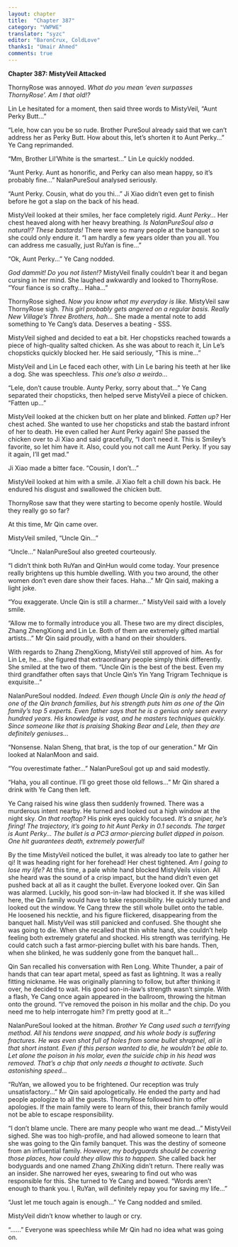 ```yaml
---
layout: chapter
title:  "Chapter 387"
category: "VWPWE"
translator: "syzc"
editor: "BaronCrux, ColdLove"
thanks1: "Umair Ahmed"
comments: true
---
```


**Chapter 387: MistyVeil Attacked**

ThornyRose was annoyed. *What do you mean ‘even surpasses ThornyRose’. Am I that old!?*

Lin Le hesitated for a moment, then said three words to MistyVeil, “Aunt Perky Butt...”

“Lele, how can you be so rude. Brother PureSoul already said that we can’t address her as Perky Butt. How about this, let’s shorten it to Aunt Perky...” Ye Cang reprimanded.

“Mm, Brother Lil’White is the smartest...” Lin Le quickly nodded.

“Aunt Perky. Aunt as honorific, and Perky can also mean happy, so it’s probably fine...” NalanPureSoul analysed seriously.

“Aunt Perky. Cousin, what do you thi...” Ji Xiao didn’t even get to finish before he got a slap on the back of his head.

MistyVeil looked at their smiles, her face completely rigid. *Aunt Perky...* Her chest heaved along with her heavy breathing. *Is NalanPureSoul also a natural!? These bastards!* There were so many people at the banquet so she could only endure it. “I am hardly a few years older than you all. You can address me casually, just RuYan is fine...”

“Ok, Aunt Perky...” Ye Cang nodded.

*God dammit! Do you not listen!?* MistyVeil finally couldn’t bear it and began cursing in her mind. She laughed awkwardly and looked to ThornyRose. “Your fiance is so crafty… Haha...”

ThornyRose sighed. *Now you know what my everyday is like.* 
MistyVeil saw ThornyRose sigh. *This girl probably gets angered on a regular basis. Really New Village’s Three Brothers, hah...* She made a mental note to add something to Ye Cang’s data. Deserves a beating - SSS.

MistyVeil sighed and decided to eat a bit. Her chopsticks reached towards a piece of high-quality salted chicken. As she was about to reach it, Lin Le’s chopsticks quickly blocked her. He said seriously, “This is mine...”

MistyVeil and Lin Le faced each other, with Lin Le baring his teeth at her like a dog. She was speechless. *This one’s also a weirdo...*

“Lele, don’t cause trouble. Aunty Perky, sorry about that...” Ye Cang separated their chopsticks, then helped serve MistyVeil a piece of chicken. “Fatten up...”

MistyVeil looked at the chicken butt on her plate and blinked. *Fatten up?* Her chest ached. She wanted to use her chopsticks and stab the bastard infront of her to death. He even called her Aunt Perky again! She passed the chicken over to Ji Xiao and said gracefully, “I don’t need it. This is Smiley’s favorite, so let him have it. Also, could you not call me Aunt Perky. If you say it again, I’ll get mad.”

Ji Xiao made a bitter face. “Cousin, I don’t...”

MistyVeil looked at him with a smile. Ji Xiao felt a chill down his back. He endured his disgust and swallowed the chicken butt.

ThornyRose saw that they were starting to become openly hostile. Would they really go so far?

At this time, Mr Qin came over.

MistyVeil smiled, “Uncle Qin...”

“Uncle...” NalanPureSoul also greeted courteously.

“I didn’t think both RuYan and QinHun would come today. Your presence really brightens up this humble dwelling. With you two around, the other women don’t even dare show their faces. Haha...” Mr Qin said, making a light joke.

“You exaggerate. Uncle Qin is still a charmer...” MistyVeil said with a lovely smile.

“Allow me to formally introduce you all. These two are my direct disciples, Zhang ZhengXiong and Lin Le. Both of them are extremely gifted martial artists...” Mr Qin said proudly, with a hand on their shoulders.

With regards to Zhang ZhengXiong, MistyVeil still approved of him. As for Lin Le, he… she figured that extraordinary people simply think differently. She smiled at the two of them. “Uncle Qin is the best of the best. Even my third grandfather often says that Uncle Qin’s Yin Yang Trigram Technique is exquisite...”

NalanPureSoul nodded. *Indeed. Even though Uncle Qin is only the head of one of the Qin branch families, but his strength puts him as one of the Qin family’s top 5 experts. Even father says that he is a genius only seen every hundred years. His knowledge is vast, and he masters techniques quickly. Since someone like that is praising Shaking Bear and Lele, then they are definitely geniuses...*

“Nonsense. Nalan Sheng, that brat, is the top of our generation.” Mr Qin looked at NalanMoon and said.

“You overestimate father...” NalanPureSoul got up and said modestly.

“Haha, you all continue. I’ll go greet those old fellows...” Mr Qin shared a drink with Ye Cang then left.

Ye Cang raised his wine glass then suddenly frowned. There was a murderous intent nearby. He turned and looked out a high window at the night sky. *On that rooftop?* His pink eyes quickly focused. *It’s a sniper, he’s firing! The trajectory, it’s going to hit Aunt Perky in 0.1 seconds. The target is Aunt Perky… The bullet is a PC3 armor-piercing bullet dipped in poison. One hit guarantees death, extremely powerful!* 

By the time MistyVeil noticed the bullet, it was already too late to gather her qi! It was heading right for her forehead! Her chest tightened. *Am I going to lose my life?* At this time, a pale white hand blocked MistyVeils vision. All she heard was the sound of a crisp impact, but the hand didn’t even get pushed back at all as it caught the bullet. Everyone looked over. Qin San was alarmed. Luckily, his good son-in-law had blocked it. If she was killed here, the Qin family would have to take responsibility. He quickly turned and looked out the window. Ye Cang threw the still whole bullet onto the table. He loosened his necktie, and his figure flickered, disappearing from the banquet hall. MistyVeil was still panicked and confused. She thought she was going to die. When she recalled that thin white hand, she couldn’t help feeling both extremely grateful and shocked. His strength was terrifying. He could catch such a fast armor-piercing bullet with his bare hands. Then, when she blinked, he was suddenly gone from the banquet hall...

Qin San recalled his conversation with Ren Long. White Thunder, a pair of hands that can tear apart metal, speed as fast as lightning. It was a really fitting nickname. He was originally planning to follow, but after thinking it over, he decided to wait. His good son-in-law’s strength wasn’t simple. With a flash, Ye Cang once again appeared in the ballroom, throwing the hitman onto the ground. “I’ve removed the poison in his mollar and the chip. Do you need me to help interrogate him? I’m pretty good at it...”

NalanPureSoul looked at the hitman. *Brother Ye Cang used such a terrifying method. All his tendons were snapped, and his whole body is suffering fractures. He was even shot full of holes from some bullet shrapnel, all in that short instant. Even if this person wanted to die, he wouldn’t be able to. Let alone the poison in his molar, even the suicide chip in his head was removed. That’s a chip that only needs a thought to activate. Such astonishing speed...*

“RuYan, we allowed you to be frightened. Our reception was truly unsatisfactory...” Mr Qin said apologetically. He ended the party and had people apologize to all the guests. ThornyRose followed him to offer apologies. If the main family were to learn of this, their branch family would not be able to escape responsibility.

“I don’t blame uncle. There are many people who want me dead...” MistyVeil sighed. She was too high-profile, and had allowed someone to learn that she was going to the Qin family banquet. This was the destiny of someone from an influential family. *However, my bodyguards should be covering those places, how could they allow this to happen.* She called back her bodyguards and one named Zhang ZhiXing didn’t return. There really was an insider. She narrowed her eyes, swearing to find out who was responsible for this. She turned to Ye Cang and bowed. “Words aren’t enough to thank you. I, RuYan, will definitely repay you for saving my life...”

“Just let me touch again is enough...” Ye Cang nodded and smiled.

MistyVeil didn’t know whether to laugh or cry.

“......” Everyone was speechless while Mr Qin had no idea what was going on.
